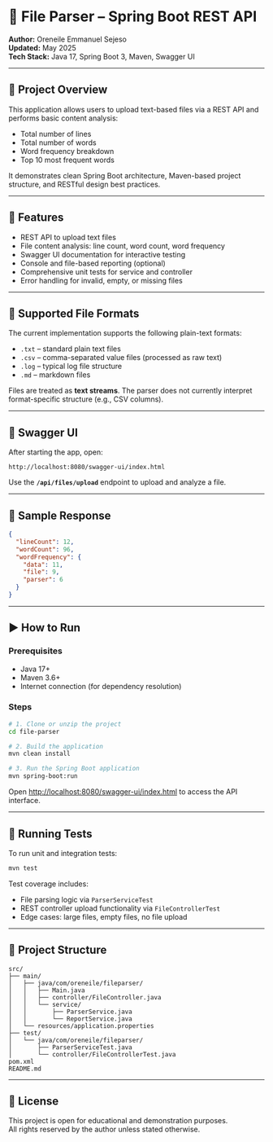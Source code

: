# 📂 File Parser – Spring Boot REST API

**Author:** Oreneile Emmanuel Sejeso  
**Updated:** May 2025  
**Tech Stack:** Java 17, Spring Boot 3, Maven, Swagger UI

---

## 📝 Project Overview

This application allows users to upload text-based files via a REST API and performs basic content analysis:
- Total number of lines
- Total number of words
- Word frequency breakdown
- Top 10 most frequent words

It demonstrates clean Spring Boot architecture, Maven-based project structure, and RESTful design best practices.

---

## 🚀 Features

- REST API to upload text files
- File content analysis: line count, word count, word frequency
- Swagger UI documentation for interactive testing
- Console and file-based reporting (optional)
- Comprehensive unit tests for service and controller
- Error handling for invalid, empty, or missing files

---

## 📂 Supported File Formats

The current implementation supports the following plain-text formats:
- `.txt` – standard plain text files
- `.csv` – comma-separated value files (processed as raw text)
- `.log` – typical log file structure
- `.md` – markdown files

Files are treated as **text streams**. The parser does not currently interpret format-specific structure (e.g., CSV columns).

---

## 📘 Swagger UI

After starting the app, open:
```
http://localhost:8080/swagger-ui/index.html
```

Use the **`/api/files/upload`** endpoint to upload and analyze a file.

---

## 🧪 Sample Response

```json
{
  "lineCount": 12,
  "wordCount": 96,
  "wordFrequency": {
    "data": 11,
    "file": 9,
    "parser": 6
  }
}
```

---

## ▶️ How to Run

### Prerequisites

- Java 17+
- Maven 3.6+
- Internet connection (for dependency resolution)

### Steps

```bash
# 1. Clone or unzip the project
cd file-parser

# 2. Build the application
mvn clean install

# 3. Run the Spring Boot application
mvn spring-boot:run
```

Open [http://localhost:8080/swagger-ui/index.html](http://localhost:8080/swagger-ui/index.html) to access the API interface.

---

## 🧪 Running Tests

To run unit and integration tests:

```bash
mvn test
```

Test coverage includes:
- File parsing logic via `ParserServiceTest`
- REST controller upload functionality via `FileControllerTest`
- Edge cases: large files, empty files, no file upload

---

## 📁 Project Structure

```
src/
├── main/
│   ├── java/com/oreneile/fileparser/
│   │   ├── Main.java
│   │   ├── controller/FileController.java
│   │   └── service/
│   │       ├── ParserService.java
│   │       └── ReportService.java
│   └── resources/application.properties
├── test/
│   └── java/com/oreneile/fileparser/
│       ├── ParserServiceTest.java
│       └── controller/FileControllerTest.java
pom.xml
README.md
```

---

## 🔐 License

This project is open for educational and demonstration purposes.  
All rights reserved by the author unless stated otherwise.

